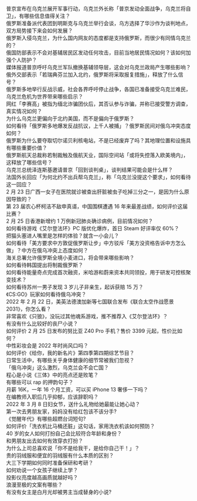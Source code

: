普京宣布在乌克兰展开军事行动，乌克兰外长称「普京发动全面战争，乌克兰将自卫」，有哪些信息值得关注？  
俄罗斯准备派代表团到明斯克与乌克兰举行会谈，乌方选择了华沙作为谈判地点，双方局势接下来会如何发展？  
俄罗斯入侵乌克兰，为什么国内网友的态度都是支持俄罗斯，而很少有同情乌克兰的？  
俄国防部表示不会对基辅居民区发动任何攻击，目前当地居民情况如何？该如何加强个人防护？  
媒体报道普京呼吁乌克兰军队撤换基辅领导层，这会对乌克兰政局产生哪些影响？  
俄外交部表示「若瑞典芬兰加入北约，俄罗斯将采取报复措施」，释放了什么信号？  
俄罗斯多地举行反战示威，社会各界呼吁停止战争，各国已准备接受乌克兰难民，乌克兰危机为世界带来哪些启示？  
网红「李赛高」被指为缅北诈骗团伙后，其否认参与诈骗，并称已接受警方调查，真实情况如何？  
为什么乌克兰更偏向于北约美国，而不是偏向于俄罗斯？  
如何看待「俄罗斯多地爆发反战抗议，上千人被捕」？俄罗斯民间对俄乌冲突态度如何？  
俄罗斯为什么要夺取切尔诺贝利核电站，不是已经废弃了吗？其地理位置和设施具有哪些重要价值？  
俄罗斯航天总裁称若制裁触及俄航天业，国际空间站「或将失控落入欧美境内」，这释放了哪些信号？  
乌克兰总统泽连斯基邀请普京「回到谈判桌」，谈判结果可能会是什么样？  
法国外长回应「为何北约不出兵帮乌克兰」，称「乌克兰没提这个要求」，如何看待这一回应？  
2 月 23 日广西一女子在医院就诊被查出肝脏被虫子吃掉三分之一，是因为什么原因导致的？  
第 23 届农心杯柯洁不敌申真谞，中国围棋遭遇 16 年来最差战绩，如何评价这届比赛？  
2 月 25 日香港新增约 1 万例新冠肺炎确诊病例，目前情况如何？  
如何看待游戏《艾尔登法环》PC 版优化爆炸，首日 Steam 好评率仅 60%？  
把猫头塞进人嘴里是怎样的体验？就含一小会儿？  
如何看待「美方要求中方敦促俄罗斯让步」中方驳斥「美方没资格告诉中方怎么做」？中方在俄乌冲突上态度如何？  
海关总署允许俄罗斯全境小麦进口，将会带来哪些影响？  
如何看待韩国提出将制裁俄罗斯？  
如何看待能量奇点完成首次融资，米哈游和蔚来资本共同领投，用于研发可控核聚变技术？  
如何看待苏州一男子发现 3 岁儿子非亲生，起诉获赔 15 万？  
《CS:GO》玩家如何看待俄乌冲突？  
2022 年 2 月 22 日，美英法德澳加新等七国联合发布《联合太空作战愿景 2031》，你怎么看？  
非常喜欢《只狼》，没玩过其他魂系游戏，推不推荐入《艾尔登法环》？  
有没有什么比较好的丧尸小说？  
如何评价 2 月 25 日发布的努比亚 Z40 Pro 手机？售价 3399 元起，性价比如何？  
中性彩妆会是 2022 年时尚风口吗？  
如何评价《给你，我的新名片》第四季第四期综艺节目？  
日常生活中，有哪些关乎身体健康的细节常被我们忽视？  
「俄乌冲突」这么激烈，乌克兰会不会亡国？  
程心是小说《三体》中的亮点还是败笔？  
有哪些可以 rap 的押韵句子？  
月薪 16K，一年 16 个月工资，可以买 iPhone 13 奢侈一下吗？  
在编教师入职后几乎抑郁，应该辞职吗？  
2022 年 3 月 8 日妇女节，送什么礼物给她最能让她心动？  
第一次去男朋友家，妈妈没有给红包该不该分手?  
《觉醒年代》有哪些超燃台词短句?  
如何评价「洗衣机比马桶还脏」这句话，家用洗衣机该如何预防？  
40 岁的女人如何打扮自己会比较符合年龄和身份？  
和男朋友出去如何有效穿衣打扮？  
为什么上司总喜欢说「你不是给我干，是给你自己干！」？  
贵的羽绒服和便宜的羽绒服有什么本质的区别？  
大三下学期如何同时准备保研和考研？  
如何劝说一个女孩子继续上学？  
投影仪亮度越高画质就越好吗？  
浪漫至极的文案有哪些？  
有没有女主是白月光却被男主当成替身的小说?  
